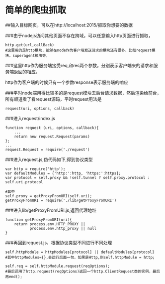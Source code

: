 # 简单的爬虫抓取

##输入目标网页，可以在http://localhost:2015/抓取你想要的数据

###由于nodejs访问其他页面不存在跨域，可以任意输入http页面进行抓取，

```
http.get(url,callBack)
#这里用的是http模块，能够在node作为客户端发送请求的模块还有很多，比如request模块，superagent模块等，
```
###这里http作为服务端接受req,和res两个参数，分别表示客户端来的请求和服务端返回的相应，

http作为客户端的时候只有一个参数response表示服务端的响应

###平时node端用得比较多的是request模块去后台请求数据，然后渲染给前台，所有顺道看了看request源码，平时request用法是

```
request(uri, options, callback)
```

###进入request/index.js

```
function request (uri, options, callback){
    ...
    return new request.Request(params)
};
...
request.Request = require('./request')
```
###进入request.js,伪代码如下,得到协议类型

```
var http = require('http');
var defaultModules = {'http:':http, 'https:':https};
var protocol = self.proxy && !self.tunnel ? self.proxy.protocol : self.uri.protocol

#其中
self.proxy = getProxyFromURI(self.uri);
getProxyFromURI = require('./lib/getProxyFromURI')
```

###进入lib/getProxyFromURI.js,返回代理地址

```
function getProxyFromURI(uri){
    return process.env.HTTP_PROXY ||
           process.env.http_proxy || null
}
```


###再回到request.js，根据协议类型不同进行不同处理

```
self.httpModule = httpModules[protocol] || defaultModules[protocol]
#其中httpModules={},会运行后面一句，如果是Http,则self.httpModule = http;

self.req = self.httpModule.request(reqOptions);
#最后调用了http.request(reqOptions)返回一个http.ClientRequest类的实例，最后再end();
```